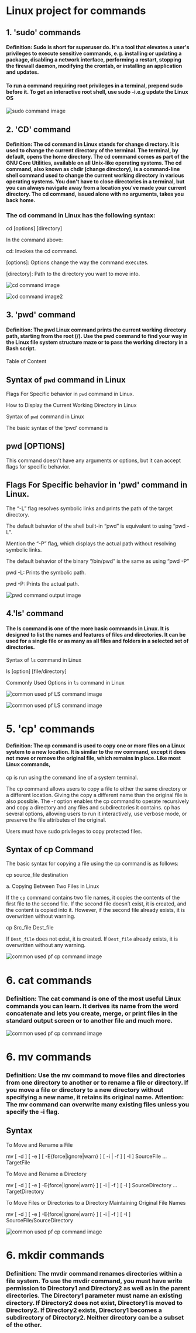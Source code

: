 
# Linux project for commands

## 1. 'sudo' commands 

#### Definition: Sudo is short for superuser do. It's a tool that elevates a user's privileges to execute sensitive commands, e.g. installing or updating a package, disabling a network interface, performing a restart, stopping the firewall daemon, modifying the crontab, or installing an application and updates.

#### To run a command requiring root privileges in a terminal, prepend sudo before it. To get an interactive root shell, use sudo -i.e.g  update the Linux OS

![sudo command image](images/sudo-command.png)


## 2. 'CD' command

#### Definition: The cd command in Linux stands for change directory. It is used to change the current directory of the terminal. The terminal, by default, opens the home directory. The cd command comes as part of the GNU Core Utilities, available on all Unix-like operating systems. The cd command, also known as chdir (change directory), is a command-line shell command used to change the current working directory in various operating systems. You don't have to close directories in a terminal, but you can always navigate away from a location you've made your current directory. The cd command, issued alone with no arguments, takes you back home.

### The cd command in Linux has the following syntax:

cd [options] [directory]

In the command above:

cd: Invokes the cd command.

[options]: Options change the way the command executes.

[directory]: Path to the directory you want to move into.

![cd command image](images/cd-command.png)

![cd command image2](images/cd2-command.png)

## 3. 'pwd' command

#### Definition: The pwd Linux command prints the current working directory path, starting from the root (/). Use the pwd command to find your way in the Linux file system structure maze or to pass the working directory in a Bash script.

Table of Content

## Syntax of `pwd` command in Linux

Flags For Specific behavior in `pwd` command in Linux.

How to Display the Current Working Directory in Linux

Syntax of `pwd` command in Linux

The basic syntax of the ‘pwd’ command is

## pwd [OPTIONS]

This command doesn’t have any arguments or options, but it can accept flags for specific behavior. 

## Flags For Specific behavior in 'pwd' command in Linux.

The “-L” flag resolves symbolic links and prints the path of the target directory.

The default behavior of the shell built-in “pwd” is equivalent to using “pwd -L”.

Mention the “-P” flag, which displays the actual path without resolving symbolic links.

The default behavior of the binary “/bin/pwd” is the same as using “pwd -P”

pwd -L: Prints the symbolic path. 

pwd -P: Prints the actual path.


![pwd command output image](images/pwd-command.png)

## 4.'ls' command

#### The ls command is one of the more basic commands in Linux. It is designed to list the names and features of files and directories. It can be used for a single file or as many as all files and folders in a selected set of directories.

Syntax of `ls` command in Linux

ls [option] [file/directory] 

Commonly Used Options in `ls` command in Linux

![common used pf LS command image](images/lscommonlyused.png)

![common used pf LS command image](images/ls-command.png)

# 5. 'cp' commands 

#### Definition: The cp command is used to copy one or more files on a Linux system to a new location. It is similar to the mv command, except it does not move or remove the original file, which remains in place. Like most Linux commands,
cp is run using the command line of a system terminal.

The cp command allows users to copy a file to either the same directory or a different location. Giving the copy a different name than the original file is also possible. 
The -r option enables the cp command to operate recursively and copy a directory and any files and subdirectories it contains. cp has several options, allowing users to run it interactively, use verbose mode, or preserve the file attributes of the original.

Users must have sudo privileges to copy protected files.

## Syntax of cp Command

The basic syntax for copying a file using the cp command is as follows:

cp source_file destination

   a. Copying Between Two Files in Linux

If the `cp` command contains two file names, it copies the contents of the first file to the second file. If the second file doesn’t exist, it is created, and the content is copied into it. However, if the second file already exists, it is overwritten without warning.

cp Src_file Dest_file


If `Dest_file` does not exist, it is created.
If `Dest_file` already exists, it is overwritten without any warning.

![common used pf cp command image](images/cp-command.png)

# 6. cat commands 

### Definition: The cat command is one of the most useful Linux commands you can learn. It derives its name from the word concatenate and lets you create, merge, or print files in the standard output screen or to another file and much more.

![common used pf cp command image](images/cat-command.png)

# 6. mv commands 

### Definition: Use the mv command to move files and directories from one directory to another or to rename a file or directory. If you move a file or directory to a new directory without specifying a new name, it retains its original name. Attention: The mv command can overwrite many existing files unless you specify the -i flag.

## Syntax
To Move and Rename a File

mv [ -d ] [ -e ] [ -E{force|ignore|warn} ] [ -i | -f ] [ -I ] SourceFile ... TargetFile

To Move and Rename a Directory

mv [ -d ] [ -e ] -E{force|ignore|warn} ] [ -i | -f ] [ -I ] SourceDirectory ... TargetDirectory

To Move Files or Directories to a Directory Maintaining Original File Names

mv [ -d ] [ -e ] -E{force|ignore|warn} ] [ -i | -f ] [ -I ] SourceFile/SourceDirectory

![common used pf cp command image](images/cat-command.png)

# 6. mkdir commands 

### Definition: The mvdir command renames directories within a file system. To use the mvdir command, you must have write permission to Directory1 and Directory2 as well as in the parent directories. The Directory1 parameter must name an existing directory. If Directory2 does not exist, Directory1 is moved to Directory2. If Directory2 exists, Directory1 becomes a subdirectory of Directory2. Neither directory can be a subset of the other.








